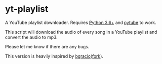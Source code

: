 # yt-playlist
A YouTube playlist downloader. Requires [Python 3.6+](https://www.python.org/downloads/) and [pytube](https://github.com/nficano/pytube) to work.

This script will download the audio of every song in a YouTube playlist and convert the audio to mp3. 

Please let me know if there are any bugs.


This version is heavily inspired by [bgracio](https://github.com/bgracio)([fork](https://github.com/bgracio/yt-playlist)).
